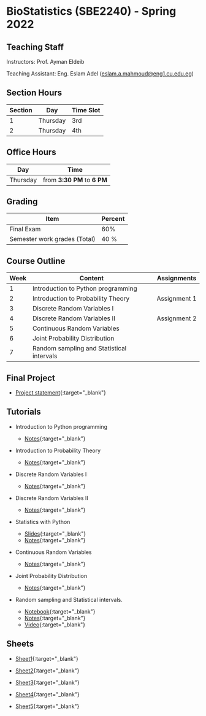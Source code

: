 # BioStatistics \(SBE2240\) - Spring 2022

## Teaching Staff

Instructors: Prof. Ayman Eldeib

Teaching Assistant:  Eng. Eslam Adel (eslam.a.mahmoud@eng1.cu.edu.eg)


## Section Hours

| Section | Day | Time Slot |
|---------|-----|-----------|
|   1     | Thursday | 3rd |
|   2     | Thursday | 4th |

## Office Hours

| Day | Time |
|-----|-----------|
| Thursday | from **3:30 PM** to **6 PM** |

## Grading

| Item | Percent  |
|-----|-----------|
| Final Exam | 60%  |
| Semester work grades (Total) | 40 % |


## Course Outline

| Week | Content |  Assignments
|------|-----------------|-----|
|   1  | Introduction to Python programming| |
|   2  | Introduction to Probability Theory | Assignment 1 |
|   3  | Discrete Random Variables I | | 
|   4  | Discrete Random Variables II | Assignment 2 | 
|   5  | Continuous Random Variables | |
|   6  | Joint Probability Distribution | | 
|   7  | Random sampling and Statistical intervals | | 


## Final Project
* [Project statement](https://sbme-tutorials.github.io/Biostatistics-Tutorials/assignments/project.html){:target="_blank"}

## Tutorials

* Introduction to Python programming
    * [Notes](https://nbviewer.org/github/sbme-tutorials/Biostatistics-Tutorials/blob/main/Notebooks/Section_01.ipynb){:target="_blank"}

* Introduction to Probability Theory
    * [Notes](https://sbme-tutorials.github.io/Biostatistics-Tutorials/sections/Section_02.pdf){:target="_blank"}

* Discrete Random Variables I
    * [Notes](https://sbme-tutorials.github.io/Biostatistics-Tutorials/sections/Section_03.pdf){:target="_blank"}

* Discrete Random Variables II
    * [Notes](https://sbme-tutorials.github.io/Biostatistics-Tutorials/sections/Section_04.pdf){:target="_blank"}

* Statistics with Python 
    * [Slides](https://sbme-tutorials.github.io/Biostatistics-Tutorials/presentations/statistics_python_1/#1){:target="_blank"}
    * [Notes](https://nbviewer.org/github/sbme-tutorials/Biostatistics-Tutorials/blob/main/Notebooks/Statistics_With_Python_Session_1.ipynb){:target="_blank"}

* Continuous Random Variables
    * [Notes](https://sbme-tutorials.github.io/Biostatistics-Tutorials/sections/Section_05.pdf){:target="_blank"}

* Joint Probability Distribution
    * [Notes](https://sbme-tutorials.github.io/Biostatistics-Tutorials/sections/Section_06.pdf){:target="_blank"}

*  Random sampling and Statistical intervals. 
    * [Notebook](https://nbviewer.org/github/sbme-tutorials/Biostatistics-Tutorials/blob/main/Notebooks/Section_07.ipynb){:target="_blank"}
    * [Notes](https://sbme-tutorials.github.io/Biostatistics-Tutorials/sections/Section_07.pdf){:target="_blank"}
    * [Video](https://drive.google.com/file/d/1_BHGyg56DxdcaqjawCGxs4EZkcTDdKMB/view?usp=sharing){:target="_blank"}


## Sheets

* [Sheet1](https://sbme-tutorials.github.io/Biostatistics-Tutorials/sheets/Sheet_1.pdf){:target="_blank"}

* [Sheet2](https://sbme-tutorials.github.io/Biostatistics-Tutorials/sheets/Sheet_2.pdf){:target="_blank"}

* [Sheet3](https://sbme-tutorials.github.io/Biostatistics-Tutorials/sheets/Sheet_3.pdf){:target="_blank"}

* [Sheet4](https://sbme-tutorials.github.io/Biostatistics-Tutorials/sheets/Sheet_4.pdf){:target="_blank"}

* [Sheet5](https://sbme-tutorials.github.io/Biostatistics-Tutorials/sheets/Sheet_5.pdf){:target="_blank"}
